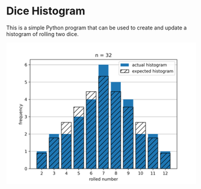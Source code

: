 # Dice Histogram
This is a simple Python program that can be used to create and update a histogram of rolling two dice.

![Histogram](example_dice_histogram.png)